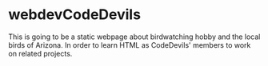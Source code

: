 # webdevCodeDevils
This is going to be a static webpage about birdwatching hobby and the local birds of Arizona. In order to learn HTML as CodeDevils' members to work on related projects.
